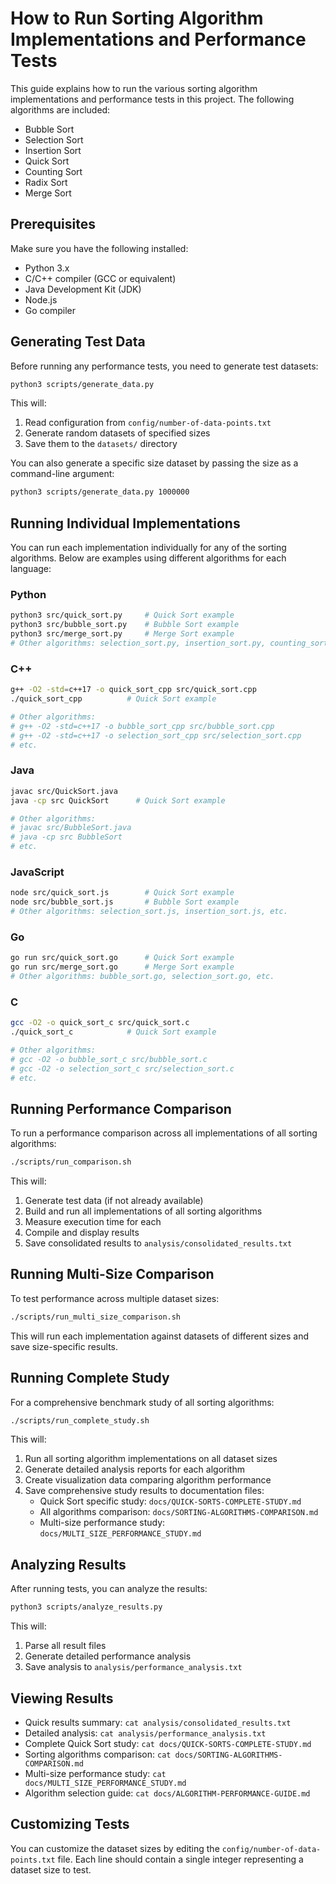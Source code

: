# How to Run Sorting Algorithm Implementations and Performance Tests

This guide explains how to run the various sorting algorithm implementations and performance tests in this project. The following algorithms are included:

- Bubble Sort
- Selection Sort
- Insertion Sort
- Quick Sort
- Counting Sort
- Radix Sort
- Merge Sort

## Prerequisites

Make sure you have the following installed:

- Python 3.x
- C/C++ compiler (GCC or equivalent)
- Java Development Kit (JDK)
- Node.js
- Go compiler

## Generating Test Data

Before running any performance tests, you need to generate test datasets:

```bash
python3 scripts/generate_data.py
```

This will:

1. Read configuration from `config/number-of-data-points.txt`
2. Generate random datasets of specified sizes
3. Save them to the `datasets/` directory

You can also generate a specific size dataset by passing the size as a command-line argument:

```bash
python3 scripts/generate_data.py 1000000
```

## Running Individual Implementations

You can run each implementation individually for any of the sorting algorithms. Below are examples using different algorithms for each language:

### Python

```bash
python3 src/quick_sort.py     # Quick Sort example
python3 src/bubble_sort.py    # Bubble Sort example
python3 src/merge_sort.py     # Merge Sort example
# Other algorithms: selection_sort.py, insertion_sort.py, counting_sort.py, radix_sort.py
```

### C++

```bash
g++ -O2 -std=c++17 -o quick_sort_cpp src/quick_sort.cpp
./quick_sort_cpp          # Quick Sort example

# Other algorithms:
# g++ -O2 -std=c++17 -o bubble_sort_cpp src/bubble_sort.cpp
# g++ -O2 -std=c++17 -o selection_sort_cpp src/selection_sort.cpp
# etc.
```

### Java

```bash
javac src/QuickSort.java
java -cp src QuickSort      # Quick Sort example

# Other algorithms:
# javac src/BubbleSort.java
# java -cp src BubbleSort
# etc.
```

### JavaScript

```bash
node src/quick_sort.js        # Quick Sort example
node src/bubble_sort.js       # Bubble Sort example
# Other algorithms: selection_sort.js, insertion_sort.js, etc.
```

### Go

```bash
go run src/quick_sort.go      # Quick Sort example
go run src/merge_sort.go      # Merge Sort example
# Other algorithms: bubble_sort.go, selection_sort.go, etc.
```

### C

```bash
gcc -O2 -o quick_sort_c src/quick_sort.c
./quick_sort_c            # Quick Sort example

# Other algorithms:
# gcc -O2 -o bubble_sort_c src/bubble_sort.c
# gcc -O2 -o selection_sort_c src/selection_sort.c
# etc.
```

## Running Performance Comparison

To run a performance comparison across all implementations of all sorting algorithms:

```bash
./scripts/run_comparison.sh
```

This will:

1. Generate test data (if not already available)
2. Build and run all implementations of all sorting algorithms
3. Measure execution time for each
4. Compile and display results
5. Save consolidated results to `analysis/consolidated_results.txt`

## Running Multi-Size Comparison

To test performance across multiple dataset sizes:

```bash
./scripts/run_multi_size_comparison.sh
```

This will run each implementation against datasets of different sizes and save size-specific results.

## Running Complete Study

For a comprehensive benchmark study of all sorting algorithms:

```bash
./scripts/run_complete_study.sh
```

This will:

1. Run all sorting algorithm implementations on all dataset sizes
2. Generate detailed analysis reports for each algorithm
3. Create visualization data comparing algorithm performance
4. Save comprehensive study results to documentation files:
   - Quick Sort specific study: `docs/QUICK-SORTS-COMPLETE-STUDY.md`
   - All algorithms comparison: `docs/SORTING-ALGORITHMS-COMPARISON.md`
   - Multi-size performance study: `docs/MULTI_SIZE_PERFORMANCE_STUDY.md`

## Analyzing Results

After running tests, you can analyze the results:

```bash
python3 scripts/analyze_results.py
```

This will:

1. Parse all result files
2. Generate detailed performance analysis
3. Save analysis to `analysis/performance_analysis.txt`

## Viewing Results

- Quick results summary: `cat analysis/consolidated_results.txt`
- Detailed analysis: `cat analysis/performance_analysis.txt`
- Complete Quick Sort study: `cat docs/QUICK-SORTS-COMPLETE-STUDY.md`
- Sorting algorithms comparison: `cat docs/SORTING-ALGORITHMS-COMPARISON.md`
- Multi-size performance study: `cat docs/MULTI_SIZE_PERFORMANCE_STUDY.md`
- Algorithm selection guide: `cat docs/ALGORITHM-PERFORMANCE-GUIDE.md`

## Customizing Tests

You can customize the dataset sizes by editing the `config/number-of-data-points.txt` file.
Each line should contain a single integer representing a dataset size to test.
